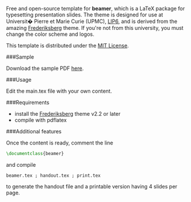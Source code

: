 Free and open-source template for **beamer**, which is a LaTeX package for typesetting presentation slides. The theme is designed for use at Universit� Pierre et Marie Curie (UPMC), [LIP6](http://www.lip6.fr/), and is derived from the amazing [Frederiksberg](http://matdat.life.ku.dk/LaTeX/Frederiksberg/) theme. If you're not from this university, you must change the color scheme and logos.

This template is distributed under the [MIT License](https://github.com/sheymann/beamer-lip6-template/blob/master/LICENSE.txt).

###Sample

Download the sample PDF [here](https://github.com/sheymann/beamer-lip6-template/blob/master/beamer.pdf?raw=true).

###Usage

Edit the main.tex file with your own content.

###Requirements

* install the [Frederiksberg](http://matdat.life.ku.dk/LaTeX/Frederiksberg/) theme v2.2 or later
* compile with pdflatex

###Additional features

Once the content is ready, comment the line
```latex
\documentclass{beamer}
```
and compile 
```
beamer.tex ; handout.tex ; print.tex
```
to generate the handout file and a printable version having 4 slides per page.
